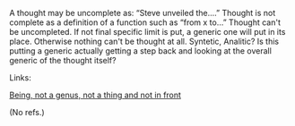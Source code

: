 A thought may be uncomplete as: “Steve unveiled the....”
Thought is not complete as a definition of a  function such as  “from x to…”
Thought can't be uncompleted. If not final specific limit is put, a generic one will put in its place. Otherwise nothing can't be thought at all. Syntetic, Analitic?
Is this putting a generic actually getting a step back and looking at the overall generic of the thought itself?


Links:

[Being, not a genus, not a thing and not in front](being_not_a_genus_not_a_thing_not_in_front.md)


(No refs.)